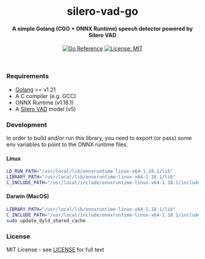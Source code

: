 <h1 align="center">
  <br>
  silero-vad-go
  <br>
</h1>
<h4 align="center">A simple Golang (CGO + ONNX Runtime) speech detector powered by Silero VAD</h4>
<p align="center">
  <a href="https://pkg.go.dev/github.com/steven9909/silero-vad-go"><img src="https://pkg.go.dev/badge/github.com/steven9909/silero-vad-go.svg" alt="Go Reference"></a>
  <a href="LICENSE"><img src="https://img.shields.io/badge/License-MIT-yellow.svg" alt="License: MIT"></a>
</p>
<br>

### Requirements

- [Golang](https://go.dev/doc/install) >= v1.21
- A C compiler (e.g. GCC)
- ONNX Runtime (v1.18.1)
- A [Silero VAD](https://github.com/snakers4/silero-vad) model (v5)

### Development

In order to build and/or run this library, you need to export (or pass) some env variables to point to the ONNX runtime files.

#### Linux

```sh
LD_RUN_PATH="/usr/local/lib/onnxruntime-linux-x64-1.18.1/lib"
LIBRARY_PATH="/usr/local/lib/onnxruntime-linux-x64-1.18.1/lib"
C_INCLUDE_PATH="/usr/local/include/onnxruntime-linux-x64-1.18.1/include"
```

#### Darwin (MacOS)

```sh
LIBRARY_PATH="/usr/local/lib/onnxruntime-linux-x64-1.18.1/lib"
C_INCLUDE_PATH="/usr/local/include/onnxruntime-linux-x64-1.18.1/include"
sudo update_dyld_shared_cache
```

### License

MIT License - see [LICENSE](LICENSE) for full text

